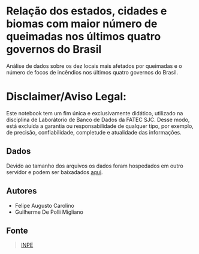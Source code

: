 # Relação dos estados, cidades e biomas com maior número de queimadas nos últimos quatro governos do Brasil

Análise de dados sobre os dez locais mais afetados por queimadas e o número de focos de incêndios nos últimos quatro governos do Brasil.

# Disclaimer/Aviso Legal:
Este notebook tem um fim única e exclusivamente didático, utilizado na disciplina de Laborátorio de Banco de Dados da FATEC SJC. Desse modo, está excluída a garantia ou responsabilidade de qualquer tipo, por exemplo, de precisão, confiabilidade, completude e atualidade das informações.

## Dados
Devido ao tamanho dos arquivos os dados foram hospedados em outro servidor e podem ser baixadados [aqui](https://drive.google.com/drive/folders/1Zwefsk5jNmZ3PZ8H3iGhazB5VpN7ge2o?usp=sharing).

## Autores
-  Felipe Augusto Carolino
-  Guilherme De Polli Migliano

## Fonte
> [INPE](http://queimadas.dgi.inpe.br/queimadas/dados-abertos/)
